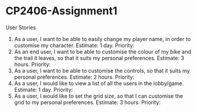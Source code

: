 # CP2406-Assignment1

User Stories
1.	As a user, I want to be able to easily change my player name, in order to customise my character. Estimate: 1 day. Priority: 
2.	As an end user, I want to be able to customise the colour of my bike and the trail it leaves, so that it suits my personal preferences. Estimate: 3 hours. Priority:
3.	As a user, I want to be able to customise the controls, so that it suits my personal preferences. Estimate: 2 hours. Priority: 
4.	As a user, I would like to view a list of all the users in the lobby/game. Estimate: 1 day. Priority:
5.	As a user, I would like to set the grid size, so that I can customise the grid to my personal preferences. Estimate: 3 hours. Priority:
